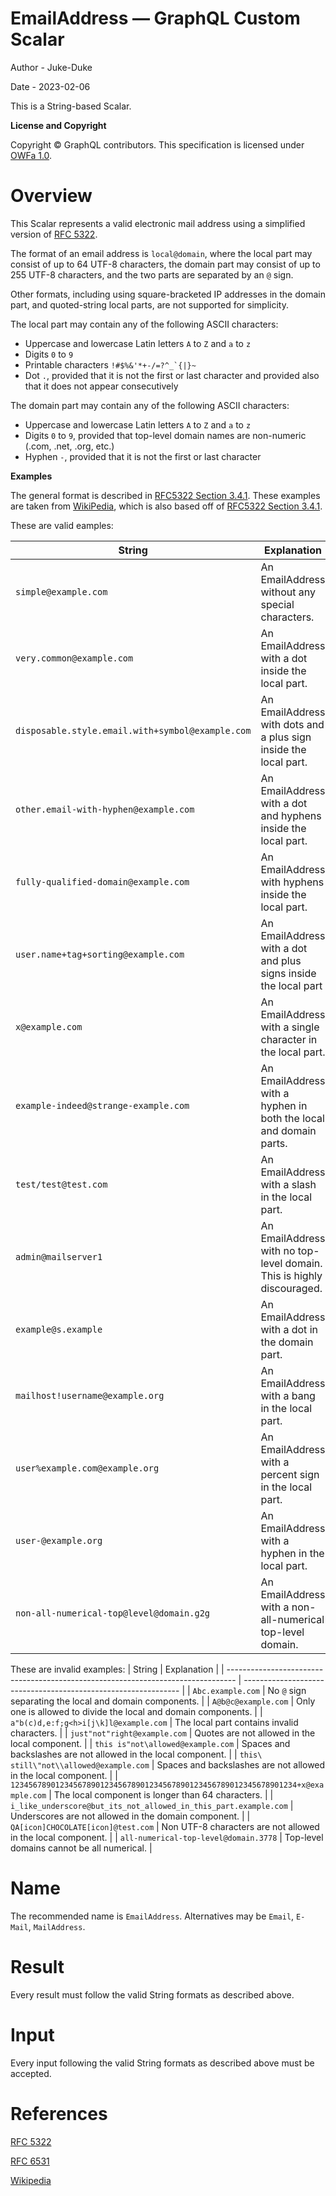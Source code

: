 # EmailAddress — GraphQL Custom Scalar

Author - Juke-Duke

Date - 2023-02-06

This is a String-based Scalar.

**License and Copyright**

Copyright © GraphQL contributors. This specification is licensed under
[OWFa 1.0](https://www.openwebfoundation.org/the-agreements/the-owf-1-0-agreements-granted-claims/owfa-1-0).

# Overview

This Scalar represents a valid electronic mail address using a simplified version of [RFC 5322](https://www.rfc-editor.org/rfc/rfc5322).

The format of an email address is `local@domain`, where the local part may consist of up to 64 UTF-8 characters, the domain part may consist of up to 255 UTF-8 characters, and the two parts are separated by an `@` sign.

Other formats, including using square-bracketed IP addresses in the domain part, and quoted-string local parts, are not supported for simplicity.

The local part may contain any of the following ASCII characters:
- Uppercase and lowercase Latin letters `A` to `Z` and `a` to `z`
- Digits `0` to `9`
- Printable characters ``!#$%&'*+-/=?^_`{|}~``
- Dot `.`, provided that it is not the first or last character and provided also that it does not appear consecutively

The domain part may contain any of the following ASCII characters:
- Uppercase and lowercase Latin letters `A` to `Z` and `a` to `z`
- Digits `0` to `9`, provided that top-level domain names are non-numeric (.com, .net, .org, etc.)
- Hyphen `-`, provided that it is not the first or last character

**Examples**

The general format is described in [RFC5322 Section 3.4.1](https://www.rfc-editor.org/rfc/rfc5322#section-3.4.1).
These examples are taken from [WikiPedia](https://en.wikipedia.org/wiki/Email_address#Examples), which is also based off of [RFC5322 Section 3.4.1](https://www.rfc-editor.org/rfc/rfc5322#section-3.4.1).

These are valid eamples:

| String                                           | Explanation                                                           |
| ------------------------------------------------ | --------------------------------------------------------------------- |
| `simple@example.com`                             | An EmailAddress without any special characters.                       |
| `very.common@example.com`                        | An EmailAddress with a dot inside the local part.                     |
| `disposable.style.email.with+symbol@example.com` | An EmailAddress with dots and a plus sign inside the local part.      |
| `other.email-with-hyphen@example.com`            | An EmailAddress with a dot and hyphens inside the local part.         |
| `fully-qualified-domain@example.com`             | An EmailAddress with hyphens inside the local part.                   |
| `user.name+tag+sorting@example.com`              | An EmailAddress with a dot and plus signs inside the local part       |
| `x@example.com`                                  | An EmailAddress with a single character in the local part.            |
| `example-indeed@strange-example.com`             | An EmailAddress with a hyphen in both the local and domain parts.     |
| `test/test@test.com`                             | An EmailAddress with a slash in the local part.                       |
| `admin@mailserver1`                              | An EmailAddress with no top-level domain. This is highly discouraged. |
| `example@s.example`                              | An EmailAddress with a dot in the domain part.                        |
| `mailhost!username@example.org`                  | An EmailAddress with a bang in the local part.                        |
| `user%example.com@example.org`                   | An EmailAddress with a percent sign in the local part.                |
| `user-@example.org`                              | An EmailAddress with a hyphen in the local part.                      |
| `non-all-numerical-top@level@domain.g2g`         | An EmailAddress with a non-all-numerical top-level domain.            |

These are invalid examples:
| String                                                                           | Explanation                                                    |
| -------------------------------------------------------------------------------- | -------------------------------------------------------------- |
| `Abc.example.com`                                                                | No `@` sign separating the local and domain components.        |
| `A@b@c@example.com`                                                              | Only one is allowed to divide the local and domain components. |
| `a"b(c)d,e:f;g<h>i[j\k]l@example.com`                                            | The local part contains invalid characters.                    |
| `just"not"right@example.com`                                                     | Quotes are not allowed in the local component.                 |
| `this is"not\allowed@example.com`                                                | Spaces and backslashes are not allowed in the local component. |
| `this\ still\"not\\allowed@example.com`                                          | Spaces and backslashes are not allowed in the local component. |
| `1234567890123456789012345678901234567890123456789012345678901234+x@example.com` | The local component is longer than 64 characters.              |
| `i_like_underscore@but_its_not_allowed_in_this_part.example.com`                 | Underscores are not allowed in the domain component.           |
| `QA[icon]CHOCOLATE[icon]@test.com`                                               | Non UTF-8 characters are not allowed in the local component.   |
| `all-numerical-top-level@domain.3778`                                            | Top-level domains cannot be all numerical.                     |


# Name

The recommended name is `EmailAddress`. Alternatives may be `Email`, `E-Mail`, `MailAddress`.

# Result

Every result must follow the valid String formats as described above.

# Input

Every input following the valid String formats as described above must be accepted.

# References

[RFC 5322](https://www.rfc-editor.org/rfc/rfc5322)

[RFC 6531](https://www.rfc-editor.org/rfc/rfc6531)

[Wikipedia](https://en.wikipedia.org/wiki/Email_address)
